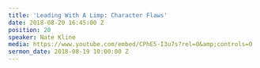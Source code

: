 ```yaml
---
title: 'Leading With A Limp: Character Flaws'
date: 2018-08-20 16:45:00 Z
position: 20
speaker: Nate Kline
media: https://www.youtube.com/embed/CPhE5-I3u7s?rel=0&amp;controls=0
sermon_date: 2018-08-19 10:00:00 Z
---
```


